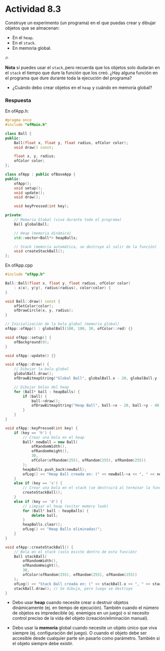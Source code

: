 # Actividad 8.3

Construye un experimento (un programa) en el que puedas crear y dibujar objetos que se almacenan:

- En el `heap`.
- En el `stack`.
- En memoria global.

<aside>
🔥

**Nota**
sí puedes usar el `stack,`pero recuerda que los objetos solo dudarán en el `stack` el tiempo que dure la función que los creó. ¿Hay alguna función en el programa que dure durante toda la ejecución del programa?

- ¿Cuándo debo crear objetos en el `heap` y cuándo en memoria global?

### Respuesta

En ofApp.h:

```cpp
#pragma once
#include "ofMain.h"

class Ball {
public:
    Ball(float x, float y, float radius, ofColor color);
    void draw() const;

    float x, y, radius;
    ofColor color;
};

class ofApp : public ofBaseApp {
public:
    ofApp();
    void setup();
    void update();
    void draw();

    void keyPressed(int key);

private:
    // Memoria Global (vive durante todo el programa)
    Ball globalBall;

    // Heap (memoria dinámica)
    std::vector<Ball*> heapBalls;

    // Stack (memoria automática, se destruye al salir de la función)
    void createStackBall();
};
```

En ofApp.cpp

```cpp
#include "ofApp.h"

Ball::Ball(float x, float y, float radius, ofColor color)
    : x(x), y(y), radius(radius), color(color) {
}

void Ball::draw() const {
    ofSetColor(color);
    ofDrawCircle(x, y, radius);
}

// Inicialización de la bola global (memoria global)
ofApp::ofApp() : globalBall(100, 100, 30, ofColor::red) {}

void ofApp::setup() {
    ofBackground(0);
}

void ofApp::update() {}

void ofApp::draw() {
    // Dibujar la bola global
    globalBall.draw();
    ofDrawBitmapString("Global Ball", globalBall.x - 20, globalBall.y - 40);

    // Dibujar bolas del heap
    for (Ball* ball : heapBalls) {
        if (ball) {
            ball->draw();
            ofDrawBitmapString("Heap Ball", ball->x - 20, ball->y - 40);
        }
    }
}

void ofApp::keyPressed(int key) {
    if (key == 'h') {
        // Crear una bola en el heap
        Ball* newBall = new Ball(
            ofRandomWidth(),
            ofRandomHeight(),
            30,
            ofColor(ofRandom(255), ofRandom(255), ofRandom(255))
        );
        heapBalls.push_back(newBall);
        ofLog() << "Heap Ball creada en: (" << newBall->x << ", " << newBall->y << ")";
    }
    else if (key == 's') {
        // Crear una bola en el stack (se destruirá al terminar la función)
        createStackBall();
    }
    else if (key == 'd') {
        // Limpiar el heap (evitar memory leak)
        for (Ball* ball : heapBalls) {
            delete ball;
        }
        heapBalls.clear();
        ofLog() << "Heap Balls eliminadas!";
    }
}

void ofApp::createStackBall() {
    // Bola en el stack (solo existe dentro de esta función)
    Ball stackBall(
        ofRandomWidth(),
        ofRandomHeight(),
        30,
        ofColor(ofRandom(255), ofRandom(255), ofRandom(255))
    );
    ofLog() << "Stack Ball creada en: (" << stackBall.x << ", " << stackBall.y << ")";
    stackBall.draw(); // Se dibuja, pero luego se destruye
}
```
- Debo usar **heap** cuando necesite crear o destruir objetos dinámicamente (ej. en tiempo de ejecución). También cuando el número de objetos es impredecible (ej. enemigos en un juego) o si necesito control preciso de la vida del objeto (creación/eliminación manual).	
 
- Debo usar la **memoria** global cuando necesite un objeto único que viva siempre (ej. configuración del juego). O cuando el objeto debe ser accesible desde cualquier parte sin pasarlo como parámetro. También si el objeto siempre debe existir.